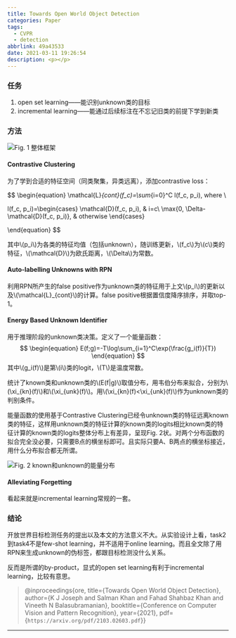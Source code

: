 ```yaml
---
title: Towards Open World Object Detection
categories: Paper
tags:
  - CVPR
  - detection
abbrlink: 49a43533
date: 2021-03-11 19:26:54
description: <p></p>
---
```

<script type="text/javascript" src="https://cdn.mathjax.org/mathjax/latest/MathJax.js?config=TeX-AMS-MML_HTMLorMML"></script>

### 任务
1. open set learning——能识别unknown类的目标
2. incremental learning——能通过后续标注在不忘记旧类的前提下学到新类


### 方法
![Fig. 1 整体框架](framework.png)
#### Contrastive Clustering
为了学到合适的特征空间（同类聚集，异类远离），添加contrastive loss：

$$
\begin{equation}
\mathcal{L}_{cont}(f_c)=\sum_{i=0}^C l(f_c, p_i), where \\

l(f_c, p_i)=\begin{cases}
\mathcal{D}(f_c, p_i), & i=c\\
\max\{0, \Delta-\mathcal{D}(f_c, p_i)\}, & otherwise
\end{cases}

\end{equation}
$$

其中\\(p_i\\)为各类的特征均值（包括unknown），随训练更新，\\(f_c\\)为\\(c\\)类的特征，\\(\mathcal{D}\\)为欧氏距离，\\(\Delta\\)为常数。

#### Auto-labelling Unknowns with RPN
利用RPN所产生的false positive作为unknown类的特征用于上文\\(p_i\\)的更新以及\\(\mathcal{L}_{cont}\\)的计算。false positive根据置信度降序排序，并取top-1。

#### Energy Based Unknown Identifier
用于推理阶段的unknown类决策。定义了一个能量函数：
$$
\begin{equation}
E(f;g)=-T\log\sum_{i=1}^C\exp(\frac{g_i(f)}{T})
\end{equation}
$$
其中\\(g_i(f)\\)是第\\(i\\)类的logit，\\(T\\)是温度常数。

统计了known类和unknown类的\\(E(f|g)\\)取值分布，用韦伯分布来拟合，分别为\\(\xi_{kn}(f)\\)和\\(\xi_{unk}(f)\\)。用\\(\xi_{kn}(f)<\xi_{unk}(f)\\)作为unknown类的判别条件。

能量函数的使用基于Contrastive Clustering已经令unknown类的特征远离known类的特征，这样用unknown类的特征计算的known类的logits相比known类的特征计算的known类的logits整体分布上有差异，呈现Fig. 2状。对两个分布函数的拟合完全没必要，只需要B点的横坐标即可。且实际只要A、B两点的横坐标接近，用什么分布拟合都无所谓。

![Fig. 2 known和unknown的能量分布](dist.png)

#### Alleviating Forgetting
看起来就是incremental learning常规的一套。

### 结论
开放世界目标检测任务的提出以及本文的方法意义不大。从实验设计上看，task2到task4不是few-shot learning，并不适用于online learning。而且全文除了用RPN来生成unknown的伪标签，都跟目标检测没什么关系。

反而是所谓的by-product，显式的open set learning有利于incremental learning，比较有意思。


>@inproceedings{ore,
>  title={Towards Open World Object Detection},
>  author={K J Joseph and Salman Khan and Fahad Shahbaz Khan and Vineeth N Balasubramanian},
>  booktitle={Conference on Computer Vision and Pattern Recognition},
>  year={2021},
>  pdf={`https://arxiv.org/pdf/2103.02603.pdf`}}

---


